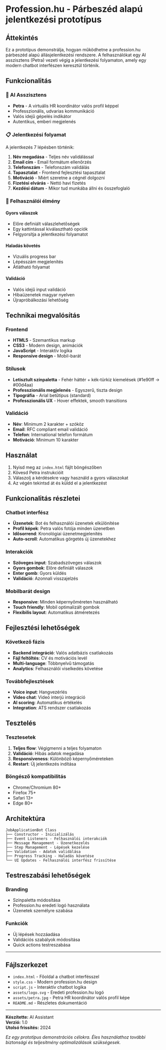 # Profession.hu - Párbeszéd alapú jelentkezési prototípus

## Áttekintés

Ez a prototípus demonstrálja, hogyan működhetne a profession.hu párbeszéd alapú állásjelentkezési rendszere. A felhasználókat egy AI asszisztens (Petra) vezeti végig a jelentkezési folyamaton, amely egy modern chatbot interfészen keresztül történik.

## Funkcionalitás

### 🤖 AI Asszisztens
- **Petra** - A virtuális HR koordinátor valós profil képpel
- Professzionális, udvarias kommunikáció
- Valós idejű gépelés indikátor
- Autentikus, emberi megjelenés

### 📋 Jelentkezési folyamat
A jelentkezés 7 lépésben történik:

1. **Név megadása** - Teljes név validálással
2. **Email cím** - Email formátum ellenőrzés
3. **Telefonszám** - Telefonszám validálás
4. **Tapasztalat** - Frontend fejlesztési tapasztalat
5. **Motiváció** - Miért szeretne a cégnél dolgozni
6. **Fizetési elvárás** - Nettó havi fizetés
7. **Kezdési dátum** - Mikor tud munkába állni és összefoglaló

### 🚀 Felhasználói élmény

#### Gyors válaszok
- Előre definiált válaszlehetőségek
- Egy kattintással kiválasztható opciók
- Felgyorsítja a jelentkezési folyamatot

#### Haladás követés
- Vizuális progress bar
- Lépésszám megjelenítés
- Átlátható folyamat

#### Validáció
- Valós idejű input validáció
- Hibaüzenetek magyar nyelven
- Újrapróbálkozási lehetőség

## Technikai megvalósítás

### Frontend
- **HTML5** - Szemantikus markup
- **CSS3** - Modern design, animációk
- **JavaScript** - Interaktív logika
- **Responsive design** - Mobil-barát

### Stílusok
- **Letisztult színpaletta** - Fehér háttér + kék-türkiz kiemelések (#1e90ff → #00d4aa)
- **Professzionális megjelenés** - Egyszerű, tiszta design
- **Tipográfia** - Arial betűtípus (standard)
- **Professzionális UX** - Hover effektek, smooth transitions

### Validáció
- **Név**: Minimum 2 karakter + szóköz
- **Email**: RFC compliant email validáció
- **Telefon**: International telefon formátum
- **Motiváció**: Minimum 10 karakter

## Használat

1. Nyisd meg az `index.html` fájlt böngészőben
2. Kövesd Petra instrukcióit
3. Válaszolj a kérdésekre vagy használd a gyors válaszokat
4. Az végén tekintsd át és küldd el a jelentkezést

## Funkcionalitás részletei

### Chatbot interfész
- **Üzenetek**: Bot és felhasználói üzenetek elkülönítése
- **Profil képek**: Petra valós fotója minden üzenetben
- **Idősorrend**: Kronológiai üzenetmegjelenítés
- **Auto-scroll**: Automatikus görgetés új üzenetekhez

### Interakciók
- **Szöveges input**: Szabadszöveges válaszok
- **Gyors gombok**: Előre definiált válaszok
- **Enter gomb**: Gyors küldés
- **Validáció**: Azonnali visszajelzés

### Mobilbarát design
- **Responsive**: Minden képernyőméreten használható
- **Touch friendly**: Mobil optimalizált gombok
- **Flexibilis layout**: Automatikus átméretezés

## Fejlesztési lehetőségek

### Következő fázis
- **Backend integráció**: Valós adatbázis csatlakozás
- **Fájl feltöltés**: CV és motivációs levél
- **Multi-language**: Többnyelvű támogatás
- **Analytics**: Felhasználói viselkedés követése

### Továbbfejlesztések
- **Voice input**: Hangvezérlés
- **Video chat**: Videó interjú integráció
- **AI scoring**: Automatikus értékelés
- **Integration**: ATS rendszer csatlakozás

## Tesztelés

### Tesztesetek
1. **Teljes flow**: Végigmenni a teljes folyamaton
2. **Validáció**: Hibás adatok megadása
3. **Responsiveness**: Különböző képernyőméreteken
4. **Restart**: Új jelentkezés indítása

### Böngésző kompatibilitás
- Chrome/Chromium 80+
- Firefox 75+
- Safari 13+
- Edge 80+

## Architektúra

```
JobApplicationBot Class
├── Constructor - Inicializálás
├── Event Listeners - Felhasználói interakciók
├── Message Management - Üzenetkezelés
├── Step Management - Lépések kezelése
├── Validation - Adatok validálása
├── Progress Tracking - Haladás követése
└── UI Updates - Felhasználói interfész frissítése
```

## Testreszabási lehetőségek

### Branding
- Színpaletta módosítása
- Profession.hu eredeti logó használata
- Üzenetek személyre szabása

### Funkciók
- Új lépések hozzáadása
- Validációs szabályok módosítása
- Quick actions testreszabása

---

## Fájlszerkezet

- `index.html` - Főoldal a chatbot interfésszel
- `style.css` - Modern profession.hu design
- `script.js` - Interaktív chatbot logika
- `assets/logo.svg` - Eredeti profession.hu logó
- `assets/petra.jpg` - Petra HR koordinátor valós profil képe
- `README.md` - Részletes dokumentáció

---

**Készítette:** AI Assistant  
**Verzió:** 1.0  
**Utolsó frissítés:** 2024  

*Ez egy prototípus demonstrációs célokra. Éles használathoz további biztonsági és teljesítmény optimalizálások szükségesek.* 
